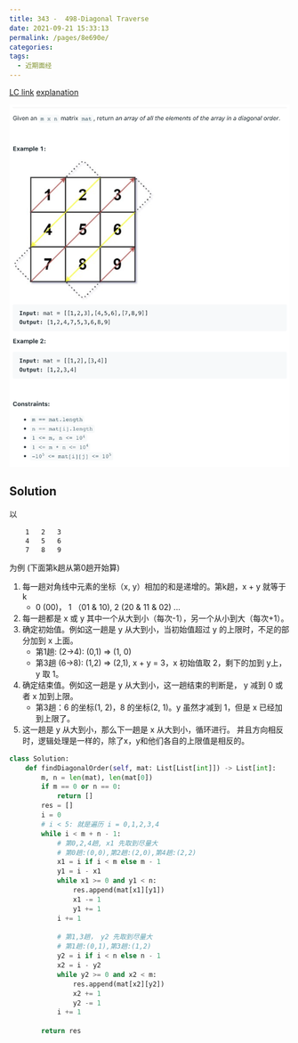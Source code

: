 ```yaml
---
title: 343 -  498-Diagonal Traverse
date: 2021-09-21 15:33:13
permalink: /pages/8e690e/
categories:
tags:
  - 近期面经
---
```

[LC link](https://leetcode.com/problems/diagonal-traverse/)
  [explanation](https://leetcode-cn.com/problems/diagonal-traverse/solution/dui-jiao-xian-bian-li-fen-xi-ti-mu-zhao-zhun-gui-l/)

![](https://raw.githubusercontent.com/emmableu/image/master/498-0.png)

## Solution
以
```
    1   2   3
    4   5   6
    7   8   9
```
为例 (下面第k趟从第0趟开始算)

1. 每一趟对角线中元素的坐标（x, y）相加的和是递增的。第k趟，x + y 就等于k
    - 0 (00)， 1 （01 & 10), 2 (20 & 11 & 02) ... 
2. 每一趟都是 x 或 y 其中一个从大到小（每次-1），另一个从小到大（每次+1）。 
3. 确定初始值。例如这一趟是 y 从大到小，当初始值超过 y 的上限时，不足的部分加到 x 上面。
    - 第1趟: (2->4): (0,1) => (1, 0)
    - 第3趟 (6->8): (1,2) => (2,1), x + y = 3，x 初始值取 2，剩下的加到 y上，y 取 1。  
4. 确定结束值。例如这一趟是 y 从大到小，这一趟结束的判断是， y 减到 0 或者 x 加到上限。
    - 第3趟：6 的坐标(1, 2)，8 的坐标(2, 1)。y 虽然才减到 1，但是 x 已经加到上限了。
5. 这一趟是 y 从大到小，那么下一趟是 x 从大到小，循环进行。 并且方向相反时，逻辑处理是一样的，除了x，y和他们各自的上限值是相反的。


```python
class Solution:
    def findDiagonalOrder(self, mat: List[List[int]]) -> List[int]:
        m, n = len(mat), len(mat[0])
        if m == 0 or n == 0:
            return []
        res = []
        i = 0
        # i < 5: 就是遍历 i = 0,1,2,3,4
        while i < m + n - 1:
            # 第0,2,4趟, x1 先取到尽量大
            # 第0趟:(0,0),第2趟:(2,0),第4趟:(2,2)
            x1 = i if i < m else m - 1
            y1 = i - x1
            while x1 >= 0 and y1 < n:
                res.append(mat[x1][y1])
                x1 -= 1
                y1 += 1
            i += 1
                
            # 第1,3趟， y2 先取到尽量大
            # 第1趟:(0,1),第3趟:(1,2)
            y2 = i if i < n else n - 1
            x2 = i - y2
            while y2 >= 0 and x2 < m:
                res.append(mat[x2][y2])
                x2 += 1
                y2 -= 1      
            i += 1
            
        return res
```
